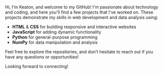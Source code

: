 Hi, I'm Keaton, and welcome to my GitHub! I'm passionate about technology and coding, and here you'll find a few projects that I've worked on. These projects demonstrate my skills in web development and data analysis using:

- **HTML** & **CSS** for building responsive and interactive websites
- **JavaScript** for adding dynamic functionality
- **Python** for general-purpose programming
- **NumPy** for data manipulation and analysis

Feel free to explore the repositories, and don’t hesitate to reach out if you have any questions or opportunities!

Looking forward to connecting!
